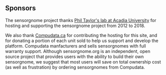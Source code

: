 ## Sponsors
The sensorgnome project thanks [Phil Taylor's lab at Acadia University](http://discovery.acadiau.ca) for hosting and supporting the sensorgnome project from 2012 to 2018.

We also thank [Compudata.ca](https://compudata.ca) for contributing the hosting for this site, and for donating a portion of each unit sold to help us support and develop the platform.  Compudata manfacturers and sells sensorgnomes with full warranty support.  Although sensorgnome.org is an independent, open source project that provides users with the ability to build their own sensorgnome, we suggest that most users will save on total ownership cost (as well as frustration) by ordering sensorgnomes from Compudata.
